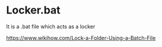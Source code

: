 # Locker.bat
It is a .bat file which acts as a locker 

https://www.wikihow.com/Lock-a-Folder-Using-a-Batch-File 
